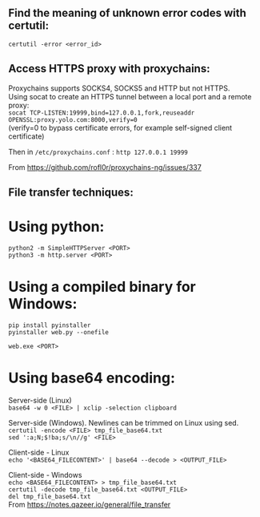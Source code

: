 ## Find the meaning of unknown error codes with certutil:
`certutil -error <error_id>`

## Access HTTPS proxy with proxychains:
Proxychains supports SOCKS4, SOCKS5 and HTTP but not HTTPS.  
Using socat to create an HTTPS tunnel between a local port and a remote proxy:  
`socat TCP-LISTEN:19999,bind=127.0.0.1,fork,reuseaddr OPENSSL:proxy.yolo.com:8000,verify=0`  
(verify=0 to bypass certificate errors, for example self-signed client certificate)  

Then in `/etc/proxychains.conf` :
`http 127.0.0.1 19999`

From <https://github.com/rofl0r/proxychains-ng/issues/337>  
  
## File transfer techniques:  
# Using python:  
`python2 -m SimpleHTTPServer <PORT>`  
`python3 -m http.server <PORT>`  
  
# Using a compiled binary for Windows:  
`pip install pyinstaller`  
`pyinstaller web.py --onefile`  
  
`web.exe <PORT>`  
  
# Using base64 encoding:  
Server-side (Linux)  
`base64 -w 0 <FILE> | xclip -selection clipboard`  
  
Server-side (Windows). Newlines can be trimmed on Linux using sed.  
`certutil -encode <FILE> tmp_file_base64.txt`  
`sed ':a;N;$!ba;s/\n//g' <FILE>`  
  
Client-side - Linux  
`echo '<BASE64_FILECONTENT>' | base64 --decode > <OUTPUT_FILE>`  
  
Client-side - Windows  
`echo <BASE64_FILECONTENT> > tmp_file_base64.txt`  
`certutil -decode tmp_file_base64.txt <OUTPUT_FILE>`  
`del tmp_file_base64.txt`  
From <https://notes.qazeer.io/general/file_transfer>    
  
